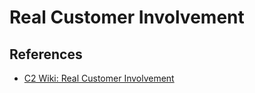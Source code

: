 # Real Customer Involvement

## References

* [C2 Wiki: Real Customer Involvement](https://c2.com/cgi/wiki?RealCustomerInvolvement)
